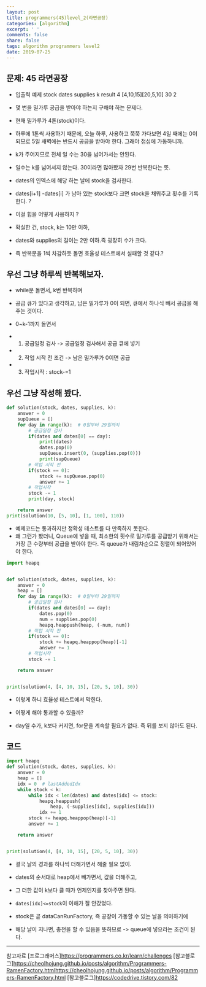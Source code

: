 ```yaml
---
layout: post
title: programmers(45)level_2(라면공장)
categories: [algorithm]
excerpt: ' '
comments: false
share: false
tags: algorithm programmers level2
date: 2019-07-25
---
```


## 문제: 45 라면공장

- 입출력 예제
  stock dates supplies k result
  4 [4,10,15][20,5,10] 30 2

- 몇 번을 밀가루 공급을 받아야 하는지 구해야 하는 문제다.

- 현재 밀가루가 4톤(stock)이다.
- 하루에 1톤씩 사용하기 때문에, 오늘 하루, 사용하고 쭉쭉 가다보면 4일 째에는 0이 되므로 5일 새벽에는 반드시 공급을 받아야 한다. 그래야 점심에 가동하니까.

- k가 주어지므로 전체 일 수는 30을 넘어가서는 안된다.
- 일수는 k를 넘어서지 않는다. 30이라면 많아봤자 29번 반복한다는 뜻.
- dates의 인덱스에 해당 하는 날에 stock을 검사한다.
- dates[i+1] -dates[i] 가 남아 있는 stock보다 크면 stock을 채워주고 횟수를 기록한다. ?

- 이걸 힙을 어떻게 사용하지 ?
- 확실한 건, stock, k는 10만 이하,
- dates와 supplies의 길이는 2만 이하.즉 굉장히 수가 크다.

- 즉 반복문을 1씩 차감하듯 돌면 효율성 테스트에서 실패할 것 같다.?

## 우선 그냥 하루씩 반복해보자.

- while문 돌면서, k번 반복하며
- 공급 큐가 있다고 생각하고, 남은 밀가루가 0이 되면, 큐에서 하나식 빼서 공급을 해주는 것이다.

- 0~k-1까지 돌면서
- 1. 공급일정 검사 -> 공급일정 검사해서 공급 큐에 넣기
- 2. 작업 시작 전 조건 -> 남은 밀가루가 0이면 공급
- 3. 작업시작 : stock-=1

## 우선 그냥 작성해 봤다.

```python
def solution(stock, dates, supplies, k):
    answer = 0
    supQueue = []
    for day in range(k):  # 0일부터 29일까지
        # 공급일정 검사
        if(dates and dates[0] == day):
            print(dates)
            dates.pop(0)
            supQueue.insert(0, (supplies.pop(0)))
            print(supQueue)
        # 작업 시작 전
        if(stock == 0):
            stock += supQueue.pop(0)
            answer += 1
        # 작업시작
        stock -= 1
        print(day, stock)

    return answer
print(solution(10, [5, 10], [1, 100], 110))

```

- 예제코드는 통과하지만 정확성 테스트를 다 만족하지 못한다.
- 왜 그런가 봤더니, Queue에 넣을 때, 최소한의 횟수로 밀가루를 공급받기 위해서는 가장 큰 수량부터 공급을 받아야 한다. 즉 queue가 내림차순으로 정렬이 되어있어야 한다.

```python
import heapq


def solution(stock, dates, supplies, k):
    answer = 0
    heap = []
    for day in range(k):  # 0일부터 29일까지
        # 공급일정 검사
        if(dates and dates[0] == day):
            dates.pop(0)
            num = supplies.pop(0)
            heapq.heappush(heap, (-num, num))
        # 작업 시작 전
        if(stock == 0):
            stock += heapq.heappop(heap)[-1]
            answer += 1
        # 작업시작
        stock -= 1

    return answer


print(solution(4, [4, 10, 15], [20, 5, 10], 30))

```

- 이렇게 하니 효율성 테스트에서 막힌다.

- 어떻게 해야 통과할 수 있을까?
- day일 수가, k보다 커지면, for문을 계속할 필요가 없다. 즉 뒤를 보지 않아도 된다.

## 코드

```python
import heapq
def solution(stock, dates, supplies, k):
    answer = 0
    heap = []
    idx = 0  # lastAddedIdx
    while stock < k:
        while idx < len(dates) and dates[idx] <= stock:
            heapq.heappush(
                heap, (-supplies[idx], supplies[idx]))
            idx += 1
        stock += heapq.heappop(heap)[-1]
        answer += 1

    return answer


print(solution(4, [4, 10, 15], [20, 5, 10], 30))
```

- 결국 날의 경과를 하나씩 더해가면서 해줄 필요 없이.
- dates의 순서대로 heap에서 빼가면서, 값을 더해주고,
- 그 더한 값이 k보다 클 때가 언제인지를 찾아주면 된다.

- `dates[idx]<=stock`이 이해가 잘 안갔었다.
- stock은 곧 dataCanRunFactory, 즉 공장이 가동할 수 있는 날을 의미하기에
- 해당 날이 지나면, 충전을 할 수 있음을 뜻하므로 -> queue에 넣으라는 조건이 된다.

---

참고자료
[프로그래머스]<https://programmers.co.kr/learn/challenges>
[참고블로그]<https://cheolhojung.github.io/posts/algorithm/Programmers-RamenFactory.html>https://cheolhojung.github.io/posts/algorithm/Programmers-RamenFactory.html
[참고블로그]<https://codedrive.tistory.com/82>

